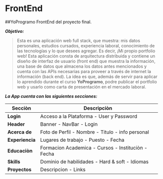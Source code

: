 # FrontEnd
##YoProgramo FrontEnd del proyecto final.

**_Objetivo:_**
>
>Esta es una aplicación web full stack, que muestra: mis datos personales, estudios cursados, experiencia laboral, conocimiento de las
>tecnologías y lo que desees agregar. Es decir, ¡Mi propio portfolio web! Esta aplicación  consta de arquitectura distribuida y contiene un
>diseño de interfaz de usuario (front end) que muestra la información, una base de datos que almacena los datos antes mencionados y cuenta
>con las APIs necesarias para proveer a través de internet la información (back end). La idea es que, además de servir para aplicar lo aprendido durante 
>el curso **YoProgramo**, podre publicar el portfolio web y usarlo como carta de presentación en el mercado laboral.
>
**_La App cuenta con las siguientes secciones:_**

**Secciòn**     |    **Descripciòn**
--------------- | ------------------------------------------------------
**Login**       |   Acceso a la Plataforma - User y Password
**Header**      |   Banner - NavBar - Login
**Acerca de**   |   Foto de Perfil - Nombre - Titulo - info personal
**Experiencia** |   Lugares de trabajo - Puesto - Fecha
**Educaciòn**   |   Formacion Academica - Cursos - Instituciòn - Fecha
**Skills**      |   Dominio de habilidades - Hard & soft - Idiomas
**Proyectos**   |   Descripcion - Links

